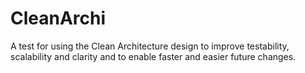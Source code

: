 # CleanArchi
A test for using the Clean Architecture design to improve testability, scalability and clarity and to enable faster and easier future changes.
